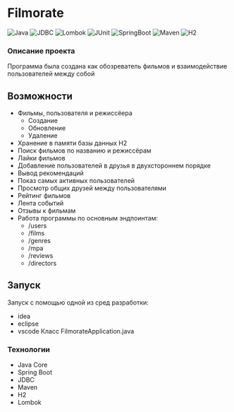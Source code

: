 # Filmorate
![Java](https://img.shields.io/badge/Java-21-orange)
![JDBC](https://img.shields.io/badge/JDBC-3.1-orange)
![Lombok](https://img.shields.io/badge/Lombok-1.18.34-red)
![JUnit](https://img.shields.io/badge/JUnit-5-orange)
![SpringBoot](https://img.shields.io/badge/Spring-Boot-3.2.4-green)
![Maven](https://img.shields.io/badge/Maven-4.0.0-blue)
![H2](https://img.shields.io/badge/H2-2.3-blue)


### Описание проекта 

Программа была создана как обозреватель фильмов и взаимодействие пользователей между собой

## Возможности
  
- Фильмы, пользователя и режиссёера
    - Создание
    - Обновление 
    - Удаление
- Хранение в памяти базы данных H2
- Поиск фильмов по названию и режиссёрам
- Лайки фильмов
- Добавление пользователей в друзья в двухстороннем порядке
- Вывод рекомендаций
- Показ самых активных пользователей
- Просмотр общих друзей между пользователями
- Рейтинг фильмов
- Лента событий
- Отзывы к фильмам
- Работа программы по основным эндпоинтам:
    - /users
    - /films
    - /genres
    - /mpa
    - /reviews
    - /directors

## Запуск

  Запуск с помощью одной из сред разработки:
  - idea
  - eclipse
  - vscode
  Класс FilmorateApplication.java

### Технологии 

- Java Core
- Spring Boot
- JDBC
- Maven
- H2
- Lombok
